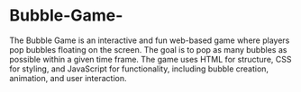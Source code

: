 # Bubble-Game-
The Bubble Game is an interactive and fun web-based game where players pop bubbles floating on the screen. The goal is to pop as many bubbles as possible within a given time frame. The game uses HTML for structure, CSS for styling, and JavaScript for functionality, including bubble creation, animation, and user interaction.
